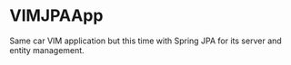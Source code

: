 # VIMJPAApp 

Same car VIM application but this time with Spring JPA for its server and entity management.